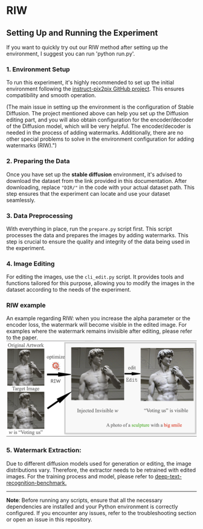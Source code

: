 # RIW

## Setting Up and Running the Experiment
If you want to quickly try out our RIW method after setting up the environment, I suggest you can run 'python run.py'.

### 1. Environment Setup
To run this experiment, it's highly recommended to set up the initial environment following the [instruct-pix2pix GitHub project](https://github.com/timothybrooks/instruct-pix2pix). This ensures compatibility and smooth operation.

(The main issue in setting up the environment is the configuration of Stable Diffusion. The project mentioned above can help you set up the Diffusion editing part, and you will also obtain configuration for the encoder/decoder of the Diffusion model, which will be very helpful. The encoder/decoder is needed in the process of adding watermarks. Additionally, there are no other special problems to solve in the environment configuration for adding watermarks (RIW).")

### 2. Preparing the Data
Once you have set up the **stable diffusion** environment, it's advised to download the dataset from the link provided in this documentation. After downloading, replace `"DIR/"` in the code with your actual dataset path. This step ensures that the experiment can locate and use your dataset seamlessly.

### 3. Data Preprocessing
With everything in place, run the `prepare.py` script first. This script processes the data and prepares the images by adding watermarks. This step is crucial to ensure the quality and integrity of the data being used in the experiment.

### 4. Image Editing
For editing the images, use the `cli_edit.py` script. It provides tools and functions tailored for this purpose, allowing you to modify the images in the dataset according to the needs of the experiment.

### RIW example
An example regarding RIW: when you increase the alpha parameter or the encoder loss, the watermark will become visible in the edited image. For examples where the watermark remains invisible after editing, please refer to the paper.
![example image](imgs/riw_visible_exm.png)

### 5. Watermark Extraction:  
Due to different diffusion models used for generation or editing, the image distributions vary. Therefore, the extractor needs to be retrained with edited images. For the training process and model, please refer to [deep-text-recognition-benchmark.](https://github.com/timothybrooks/instruct-pix2pix)

---

**Note**: Before running any scripts, ensure that all the necessary dependencies are installed and your Python environment is correctly configured. If you encounter any issues, refer to the troubleshooting section or open an issue in this repository.
